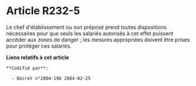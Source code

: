 # Article R232-5

Le chef d'établissement ou son préposé prend toutes dispositions nécessaires pour que seuls les salariés autorisés à cet
effet puissent accéder aux zones de danger ; les mesures appropriées doivent être prises pour protéger ces salariés.

**Liens relatifs à cet article**

	**Codifié par**:

	  - Décret n°2004-196 2004-02-25
